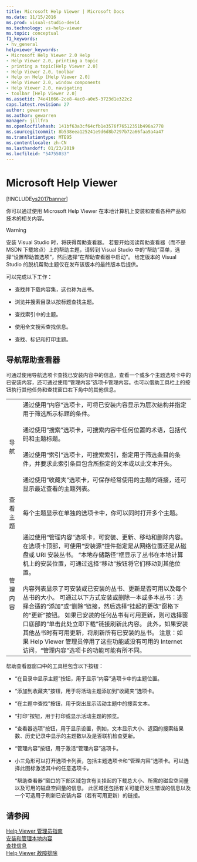 ```yaml
---
title: Microsoft Help Viewer | Microsoft Docs
ms.date: 11/15/2016
ms.prod: visual-studio-dev14
ms.technology: vs-help-viewer
ms.topic: conceptual
f1_keywords:
- hv_general
helpviewer_keywords:
- Microsoft Help Viewer 2.0 Help
- Help Viewer 2.0, printing a topic
- printing a topic[Help Viewer 2.0]
- Help Viewer 2.0, toolbar
- Help on Help [Help Viewer 2.0]
- Help Viewer 2.0, window components
- Help Viewer 2.0, navigating
- toolbar [Help Viewer 2.0]
ms.assetid: 74e41666-2ce8-4ac0-a0e5-3723d1e322c2
caps.latest.revision: 27
author: gewarren
ms.author: gewarren
manager: jillfra
ms.openlocfilehash: 141bf63a3cf64cfb1e3576f76512351b496a2778
ms.sourcegitcommit: 8b538eea125241e9d6d8b7297b72a66faa9a4a47
ms.translationtype: MTE95
ms.contentlocale: zh-CN
ms.lasthandoff: 01/23/2019
ms.locfileid: "54755033"
---
```

# <a name="microsoft-help-viewer"></a>Microsoft Help Viewer
[!INCLUDE[vs2017banner](../includes/vs2017banner.md)]

你可以通过使用 Microsoft Help Viewer 在本地计算机上安装和查看各种产品和技术的相关内容。  
  
> [!WARNING]
>  安装 Visual Studio 时，将获得帮助查看器。 若要开始阅读帮助查看器（而不是 MSDN 下载站点）上的帮助主题，请转到 Visual Studio 中的“帮助”菜单，选择“设置帮助首选项”，然后选择“在帮助查看器中启动”。 给定版本的 Visual Studio 的脱机帮助主题仅在发布该版本的最终版本后提供。  
  
 可以完成以下工作：  
  
-   查找并下载内容集，这也称为丛书。  
  
-   浏览并搜索目录以按标题查找主题。  
  
-   查找索引中的主题。  
  
-   使用全文搜索查找信息。  
  
-   查找、标记和打印主题。  
  
## <a name="navigating-the-help-viewer"></a>导航帮助查看器  
 可通过使用导航选项卡查找已安装内容中的信息，查看一个或多个主题选项卡中的已安装内容，还可通过使用“管理内容”选项卡管理内容。也可以借助工具栏上的按钮执行其他任务和查找窗口右下角中的其他信息。  
  
|||  
|-|-|  
|导航|通过使用“内容”选项卡，可将已安装内容显示为层次结构并指定用于筛选所示标题的条件。<br /><br /> 通过使用“搜索”选项卡，可搜索内容中任何位置的术语，包括代码和主题标题。<br /><br /> 通过使用“索引”选项卡，可搜索索引，指定用于筛选条目的条件，并要求此索引条目包含所指定的文本或以此文本开头。<br /><br /> 通过使用“收藏夹”选项卡，可保存经常使用的主题的链接，还可显示最近查看的主题列表。|  
|查看主题|每个主题显示在单独的选项卡中，你可以同时打开多个主题。|  
|管理内容|通过使用“管理内容”选项卡，可安装、更新、移动和删除内容。在选项卡顶部，可使用“安装源”控件指定是从网络位置还是从磁盘或 URI 安装丛书。 “本地存储路径”框显示了丛书在本地计算机上的安装位置，可通过选择“移动”按钮将它们移动到其他位置。<br /><br /> 内容列表显示了可安装或已安装的丛书、更新是否可用以及每个丛书的大小。 可通过以下方式安装或删除一本或多本丛书：选择合适的“添加”或“删除”链接，然后选择“挂起的更改”窗格下的“更新”按钮。 如果已安装的任何丛书有可用更新，则可选择窗口底部的“单击此处立即下载”链接刷新此内容。 此外，如果安装其他丛书时有可用更新，将刷新所有已安装的丛书。 注意：如果 Help Viewer 管理员停用了这些功能或没有可用的 Internet 访问，“管理内容”选项卡的功能可能有所不同。|  
  
 帮助查看器窗口中的工具栏包含以下按钮：  
  
- “在目录中显示主题”按钮，用于显示“内容”选项卡中的主题位置。  
  
- “添加到收藏夹”按钮，用于将活动主题添加到“收藏夹”选项卡。  
  
- “在主题中查找”按钮，用于突出显示活动主题中的搜索文本。  
  
- “打印”按钮，用于打印或显示活动主题的预览。  
  
- “查看器选项”按钮，用于显示设置，例如，文本显示大小、返回的搜索结果数、历史记录中显示的主题数以及是否联机检查更新。  
  
- “管理内容”按钮，用于激活“管理内容”选项卡。  
  
- 小三角形可以打开选项卡列表，包括主题选项卡和“管理内容”选项卡。可以选择此图标激活其中的任意选项卡。  
  
  “帮助查看器”窗口的下部区域包含有关挂起的下载总大小、所需的磁盘空间量以及可用的磁盘空间量的信息。 此区域还包括有关可能已发生错误的信息以及一个可选用于刷新已安装内容（若有可用更新）的链接。  
  
## <a name="see-also"></a>请参阅  
 [Help Viewer 管理员指南](../ide/help-viewer-administrator-guide.md)   
 [安装和管理本地内容](../ide/install-and-manage-local-content.md)   
 [查找信息](../ide/locate-information.md)   
 [Help Viewer 故障排除](../ide/troubleshooting-the-help-viewer.md)
